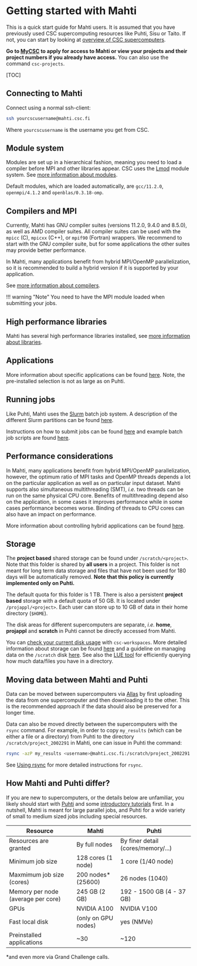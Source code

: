 # Getting started with Mahti

This is a quick start guide for Mahti users. It is assumed that you
have previously used CSC supercomputing resources like Puhti, Sisu
or Taito. If not, you can start by looking at [overview of CSC
supercomputers](../computing/index.md).

**Go to [MyCSC](https://my.csc.fi) to apply for access to Mahti or
view your projects and their project numbers if you already have
access.** You can also use the command `csc-projects`.

[TOC]

## Connecting to Mahti

Connect using a normal ssh-client:

```bash
ssh yourcscusername@mahti.csc.fi
```

Where `yourcscusername` is the username you get from CSC.

## Module system

Modules are set up in a hierarchical fashion, meaning you need to load
a compiler before MPI and other libraries appear. CSC uses the
[Lmod](https://lmod.readthedocs.io) module system. See [more information
about modules](../computing/modules.md).

Default modules, which are loaded automatically, are `gcc/11.2.0`,
`openmpi/4.1.2` and `openblas/0.3.18-omp`.

## Compilers and MPI

Currently, Mahti has GNU compiler suites (versions 11.2.0, 9.4.0 and 8.5.0),
as well as AMD compiler suites. All compiler suites can be used with the
`mpicc` (C), `mpicxx` (C++), or `mpif90` (Fortran) wrappers. We recommend
to start with the GNU compiler suite, but for some applications the other
suites may provide better performance.

In Mahti, many applications benefit from hybrid MPI/OpenMP
parallelization, so it is recommended to build a hybrid version if it
is supported by your application.

See [more information about compilers](../computing/installing/compiling-mahti.md).

!!! warning "Note"
    You need to have the MPI module loaded when submitting your jobs.

## High performance libraries

Mahti has several high performance libraries installed, see [more
information about libraries](../computing/installing/hpc-libraries.md).

## Applications

More information about specific applications can be found [here](../apps/alpha.md).
Note, the pre-installed selection is not as large as on Puhti.

## Running jobs

Like Puhti, Mahti uses the [Slurm](https://slurm.schedmd.com/documentation.html)
batch job system. A description of the different Slurm partitions can
be found [here](../../computing/running/batch-job-partitions/).

Instructions on how to submit jobs can be found [here](../../computing/running/creating-job-scripts-mahti/)
and example batch job scripts are found [here](../../computing/running/example-job-scripts-mahti/).

## Performance considerations

In Mahti, many applications benefit from hybrid MPI/OpenMP parallelization,
however, the optimum ratio of MPI tasks and OpenMP threads depends a lot
on the particular application as well as on particular input dataset. Mahti
supports also simultaneous multithreading (SMT), *i.e.* two threads can be run
on the same physical CPU core. Benefits of multithreading depend also on the
application, in some cases it improves performance while in some cases
performance becomes worse. Binding of threads to CPU cores can also have
an impact on performance.

More information about controlling hybrid applications can be found
[here](../computing/running/performance-checklist.md#hybrid-parallelization-in-mahti).

## Storage

The **project based** shared storage can be found under
`/scratch/<project>`.  Note that this folder is shared by **all
users** in a project. This folder is not meant for long term data
storage and files that have not been used for 180 days will be
automatically removed. **Note that this policy is currently implemented
only on Puhti.**

The default quota for this folder is 1 TB. There is also a persistent
**project based** storage with a default quota of 50 GB. It is located
under `/projappl/<project>`. Each user can store up to 10 GB of data in
their home directory (`$HOME`).

The disk areas for different supercomputers are separate, *i.e.*
**home**, **projappl** and **scratch** in Puhti cannot be directly
accessed from Mahti.

You can [check your current disk usage](../faq/disk-quota-exceeded.md) with
`csc-workspaces`. More detailed information about storage can be found
[here](../../computing/disk/) and a guideline on managing data on the
`/scratch` disk [here](clean-up-data.md). See also the [LUE tool](lue.md)
for efficiently querying how much data/files you have in a directory.

## Moving data between Mahti and Puhti

Data can be moved between supercomputers via [Allas](../data/Allas/index.md)
by first uploading the data from one supercomputer and then downloading it to
the other. This is the recommended approach if the data should also be preserved
for a longer time.

Data can also be moved directly between the supercomputers with the `rsync`
command. For example, in order to copy `my_results` (which can be either a
file or a directory) from Puhti to the directory `/scratch/project_2002291`
in Mahti, one can issue in Puhti the command:

```bash
rsync -azP my_results <username>@mahti.csc.fi:/scratch/project_2002291
```

See [Using rsync](../data/moving/rsync.md) for more detailed instructions
for `rsync`.

## How Mahti and Puhti differ?

If you are new to supercomputers, or the details below are unfamiliar, you
likely should start with [Puhti](puhti_quick.md) and some [introductory
tutorials](env-guide/index.md) first. In a nutshell, Mahti is meant for
large parallel jobs, and Puhti for a wide variety of small to medium sized
jobs including special resources.

| Resource                           | Mahti                 | Puhti                              |
|------------------------------------|-----------------------|------------------------------------|
| Resources are granted              | By full nodes         | By finer detail (cores/memory/...) |
| Minimum job size                   | 128 cores (1 node)    | 1 core (1/40 node)                 |
| Maxmimum job size (cores)          | 200 nodes* (25600)    | 26 nodes (1040)                    |
| Memory per node (average per core) | 245 GB (2 GB)         | 192 - 1500 GB (4 - 37 GB)          |
| GPUs                               | NVIDIA A100           | NVIDIA V100                        |
| Fast local disk                    | (only on GPU nodes)   | yes (NMVe)                         |
| Preinstalled applications          | ~30                   | ~120                               |

*and even more via Grand Challenge calls.
